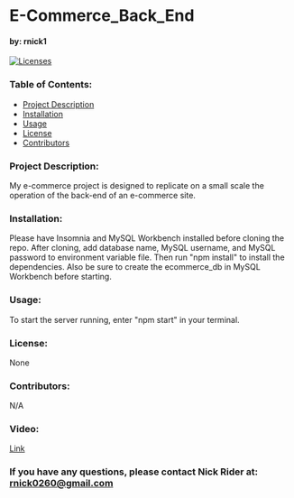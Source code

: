# E-Commerce_Back_End

#### by: rnick1

[![Licenses](https://img.shields.io/badge/License-None-blue.svg)](https://opensource.org/licenses/None)

### **Table of Contents:**
- [Project Description](#project-description)
- [Installation](#installation)
- [Usage](#usage)
- [License](#license)
- [Contributors](#contributors)

### **Project Description:**  
My e-commerce project is designed to replicate on a small scale the operation of the back-end of an e-commerce site. 

### **Installation:**  
Please have Insomnia and MySQL Workbench installed before cloning the repo. After cloning, add database name, MySQL username, and MySQL password to  environment variable file. Then run "npm install" to install the dependencies. Also be sure to create the ecommerce_db in MySQL Workbench before starting.

### **Usage:**
To start the server running, enter "npm start" in your terminal. 

### **License:**
None

### **Contributors:**  
N/A

### **Video:**
[Link](https://drive.google.com/file/d/1QiPNO--w2WMdKFeNEo7CGLnZtqqv752W/view?usp=sharing)

### If you have any questions, please contact Nick Rider at: rnick0260@gmail.com